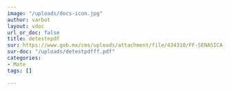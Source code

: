 ```yaml
---
image: "/uploads/docs-icon.jpg"
author: varbot
layout: vdoc
url_or_doc: false
title: detestepdf
sur: https://www.gob.mx/cms/uploads/attachment/file/434310/FF-SENASICA-001__Exportaci_n_.pdf
sur-doc: "/uploads/detestpdfff.pdf"
categories:
- Mate
tags: []

---
```

